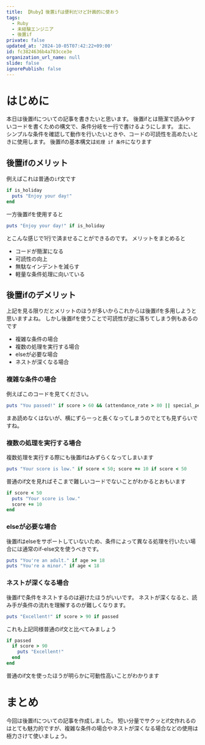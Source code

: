 ```yaml
---
title: 【Ruby】後置ifは便利だけど計画的に使おう
tags:
  - Ruby
  - 未経験エンジニア
  - 後置if
private: false
updated_at: '2024-10-05T07:42:22+09:00'
id: fc3824636b4a783cce3e
organization_url_name: null
slide: false
ignorePublish: false
---
```

# はじめに
本日は後置ifについての記事を書きたいと思います。
後置ifとは簡潔で読みやすいコードを書くための構文で、条件分岐を一行で書けるようにします。
主に、シンプルな条件を確認して動作を行いたいときや、コードの可読性を高めたいときに使用します。
後置ifの基本構文は`処理 if 条件`になります

## 後置ifのメリット
例えばこれは普通の`if`文です
```ruby:if.rb
if is_holiday
  puts "Enjoy your day!"
end
```
一方後置ifを使用すると
```ruby:back_if.rb
puts "Enjoy your day!" if is_holiday
```

とこんな感じで1行で済ませることができるのです。
メリットをまとめると
* コードが簡潔になる
* 可読性の向上
* 無駄なインデントを減らす
* 軽量な条件処理に向いている

## 後置ifのデメリット
上記を見る限りだとメリットのほうが多いからこれからは後置ifを多用しようと思いますよね。
しかし後置ifを使うことで可読性が逆に落ちてしまう例もあるのです
* 複雑な条件の場合
* 複数の処理を実行する場合
* elseが必要な場合
* ネストが深くなる場合

### 複雑な条件の場合
例えばこのコードを見てください。
```ruby:bad1.rb
puts "You passed!" if score > 60 && (attendance_rate > 80 || special_permission)
```
まあ読めなくはないが、横にずらーっと長くなってしまうのでとても見ずらいですね。

### 複数の処理を実行する場合
複数処理を実行する際にも後置ifはみずらくなってしまいます
```ruby:bad2.rb
puts "Your score is low." if score < 50; score += 10 if score < 50
```
普通のif文を見ればそこまで難しいコードでないことがわかるとおもいます
```ruby:good2.rb
if score < 50
  puts "Your score is low."
  score += 10
end
```

### elseが必要な場合
後置ifはelseをサポートしていないため、条件によって異なる処理を行いたい場合には通常のif-else文を使うべきです。
```ruby:bad3.rb
puts "You're an adult." if age >= 18
puts "You're a minor." if age < 18
```

### ネストが深くなる場合
後置ifで条件をネストするのは避けたほうがいいです。
ネストが深くなると、読み手が条件の流れを理解するのが難しくなります。
```ruby:bad4.rb
puts "Excellent!" if score > 90 if passed
```

これも上記同様普通のif文と比べてみましょう
```ruby:good4.rb
if passed
  if score > 90
    puts "Excellent!"
  end
end
```
普通のif文を使ったほうが明らかに可動性高いことがわかります

# まとめ
今回は後置ifについての記事を作成しました。
短い分量でサクッとif文作れるのはとても魅力的ですが、複雑な条件の場合やネストが深くなる場合などの使用は極力さけて使いましょう。

